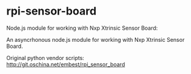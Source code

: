 # rpi-sensor-board
Node.js module for working with Nxp Xtrinsic Sensor Board:

An asyncrhonous node.js module for working with Nxp Xtrinsic Sensor Board.

Original python vendor scripts: http://git.oschina.net/embest/rpi_sensor_board
